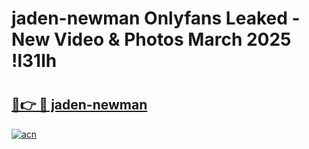 # jaden-newman Onlyfans Leaked - New Video & Photos March 2025 !l31lh

# <h2><a href="https://6l5hgo.iuczelnia.edu.pl?title=jaden-newman&ref=l31lh">🔗👉 🔴 jaden-newman</a></h2>

[![acn](https://github.com/user-attachments/assets/0f9c940e-d8b0-45ae-aac7-cd30a18b3e1c)](https://6l5hgo.iuczelnia.edu.pl?title=jaden-newman&ref=l31lh)

